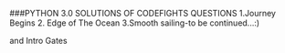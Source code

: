 ###PYTHON 3.0 SOLUTIONS OF CODEFIGHTS QUESTIONS
1.Journey Begins
2. Edge of The Ocean
3.Smooth sailing-to be continued...:)


 and Intro Gates
